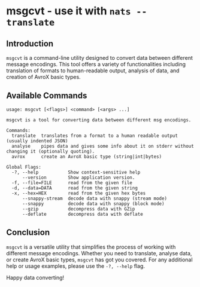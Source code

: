 # msgcvt - use it with `nats --translate`

## Introduction

`msgcvt` is a command-line utility designed to convert data between different message encodings. This tool offers a variety of functionalities including translation of formats to human-readable output, analysis of data, and creation of AvroX basic types.

## Available Commands

```
usage: msgcvt [<flags>] <command> [<args> ...]

msgcvt is a tool for converting data between different msg encodings.

Commands:
  translate  translates from a format to a human readable output (usually indented JSON)
  analyse    pipes data and gives some info about it on stderr without changing it (optionally quoting).
  avrox      create an AvroX basic type (string|int|bytes)

Global Flags:
  -?, --help           Show context-sensitive help
      --version        Show application version.
  -f, --file=FILE      read from the given file
  -d, --data=DATA      read from the given string
  -x, --hex=HEX        read from the given hex bytes
      --snappy-stream  decode data with snappy (stream mode)
      --snappy         decode data with snappy (block mode)
      --gzip           decompress data with GZip
      --deflate        decompress data with deflate
```

## Conclusion

`msgcvt` is a versatile utility that simplifies the process of working with different message encodings. Whether you need to translate, analyse data, or create AvroX basic types, `msgcvt` has got you covered. For any additional help or usage examples, please use the `-?, --help` flag. 

Happy data converting!